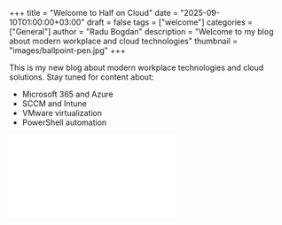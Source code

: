 +++
title = "Welcome to Half on Cloud"
date = "2025-09-10T01:00:00+03:00"
draft = false
tags = ["welcome"]
categories = ["General"]
author = "Radu Bogdan"
description = "Welcome to my blog about modern workplace and cloud technologies"
thumbnail = "images/ballpoint-pen.jpg"
+++


This is my new blog about modern workplace technologies and cloud solutions. 
Stay tuned for content about:

- Microsoft 365 and Azure
- SCCM and Intune
- VMware virtualization
- PowerShell automation

![Image Description](/images/Welcome%20to%20Half%20on%20Cloud.md)
